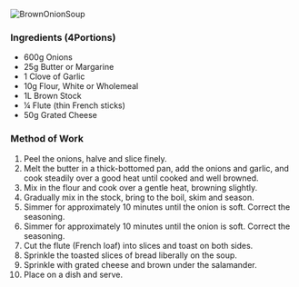 ![BrownOnionSoup](resource:assets/images/stocksoupssauces/brown_onion_soup.png)

### **Ingredients (4Portions)**
- 600g Onions
- 25g Butter or Margarine
- 1 Clove of Garlic
- 10g Flour, White or Wholemeal
- 1L Brown Stock
- ¼ Flute (thin French sticks)
- 50g Grated Cheese

### **Method of Work**
1. Peel the onions, halve and slice finely.
2. Melt the butter in a thick-bottomed pan, add the
onions and garlic, and cook steadily over a good
heat until cooked and well browned.
3. Mix in the flour and cook over a gentle heat,
browning slightly.
4. Gradually mix in the stock, bring to the boil, skim
and season.
5. Simmer for approximately 10 minutes until the
onion is soft. Correct the seasoning.
6. Simmer for approximately 10 minutes until the
onion is soft. Correct the seasoning.
7. Cut the flute (French loaf) into slices and toast on
both sides.
8. Sprinkle the toasted slices of bread liberally on the
soup.
9. Sprinkle with grated cheese and brown under the
salamander.
10. Place on a dish and serve.